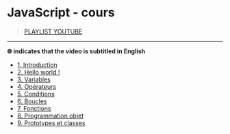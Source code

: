 # JavaScript - cours

> [PLAYLIST YOUTUBE](https://www.youtube.com/playlist?list=PLrSOXFDHBtfGxf_PtXLu_OrjFKt4_dqB_)

---

**🌐 indicates that the video is subtitled in English**

+ [1. Introduction](https://www.youtube.com/watch?v=02Xs2ySaXcs)
+ [2. Hello world !](https://www.youtube.com/watch?v=PsosD3WyFfI)
+ [3. Variables](https://www.youtube.com/watch?v=r_ylc4StEeo)
+ [4. Opérateurs](https://www.youtube.com/watch?v=lThLyuv2_JM)
+ [5. Conditions](https://www.youtube.com/watch?v=C3z7Ijv_gho)
+ [6. Boucles](https://www.youtube.com/watch?v=mYXaFHKXku0)
+ [7. Fonctions](https://www.youtube.com/watch?v=RUT2fr28YYg)
+ [8. Programmation objet](https://www.youtube.com/watch?v=cnnhogixcI0)
+ [9. Prototypes et classes](https://www.youtube.com/watch?v=_Ilj_unoqvA)
